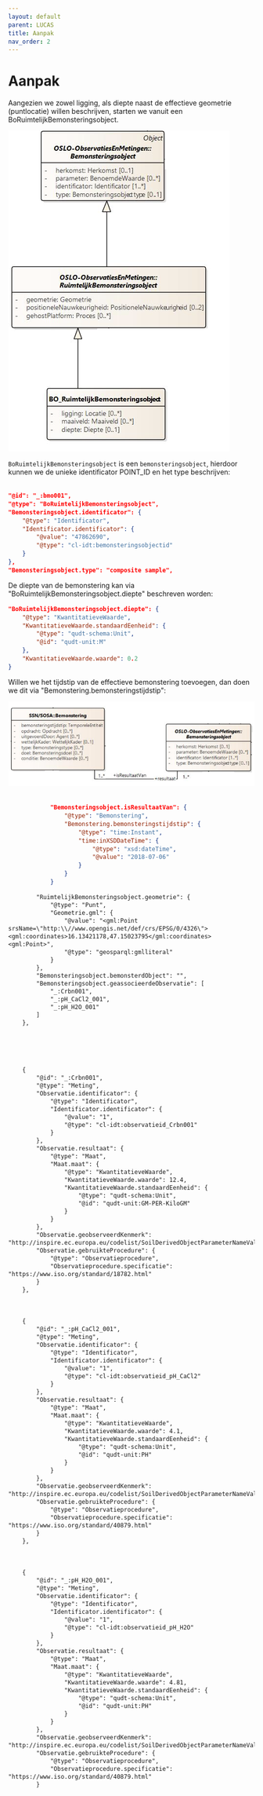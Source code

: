 ```yaml
---
layout: default
parent: LUCAS
title: Aanpak
nav_order: 2
---
```


# Aanpak

Aangezien we zowel ligging, als diepte naast de effectieve geometrie (puntlocatie) willen beschrijven, starten we vanuit een  BoRuimtelijkBemonsteringsobject.

![Alt text](image-3.png)

`BoRuimtelijkBemonsteringsobject` is een `bemonsteringsobject`, hierdoor kunnen we de unieke identificator POINT_ID en het type beschrijven:

```json

"@id": "_:bmo001",
"@type": "BoRuimtelijkBemonsteringsobject",
"Bemonsteringsobject.identificator": {
    "@type": "Identificator",
    "Identificator.identificator": {
        "@value": "47862690",
        "@type": "cl-idt:bemonsteringsobjectid"
    }
},
"Bemonsteringsobject.type": "composite sample",
```

De diepte van de bemonstering kan via "BoRuimtelijkBemonsteringsobject.diepte" beschreven worden:

```json
"BoRuimtelijkBemonsteringsobject.diepte": {
    "@type": "KwantitatieveWaarde",
    "KwantitatieveWaarde.standaardEenheid": {
        "@type": "qudt-schema:Unit",
        "@id": "qudt-unit:M"
    },
    "KwantitatieveWaarde.waarde": 0.2
}
```



Willen we het tijdstip van de effectieve bemonstering toevoegen, dan doen we dit via "Bemonstering.bemonsteringstijdstip":

![Alt text](image-4.png)

```json

            "Bemonsteringsobject.isResultaatVan": {
                "@type": "Bemonstering",
                "Bemonstering.bemonsteringstijdstip": {
                    "@type": "time:Instant",
                    "time:inXSDDateTime": {
                        "@type": "xsd:dateTime",
                        "@value": "2018-07-06"
                    }
                }
            }
```






            "RuimtelijkBemonsteringsobject.geometrie": {
                "@type": "Punt",
                "Geometrie.gml": {
                    "@value": "<gml:Point srsName=\"http:\\//www.opengis.net/def/crs/EPSG/0/4326\"><gml:coordinates>16.13421178,47.15023795</gml:coordinates><gml:Point>",
                    "@type": "geosparql:gmlliteral"
                }
            },
            "Bemonsteringsobject.bemonsterdObject": "",
            "Bemonsteringsobject.geassocieerdeObservatie": [
                "_:Crbn001",
                "_:pH_CaCl2_001",
                "_:pH_H2O_001"
            ]
        },





        {
            "@id": "_:Crbn001",
            "@type": "Meting",
            "Observatie.identificator": {
                "@type": "Identificator",
                "Identificator.identificator": {
                    "@value": "1",
                    "@type": "cl-idt:observatieid_Crbn001"
                }
            },
            "Observatie.resultaat": {
                "@type": "Maat",
                "Maat.maat": {
                    "@type": "KwantitatieveWaarde",
                    "KwantitatieveWaarde.waarde": 12.4,
                    "KwantitatieveWaarde.standaardEenheid": {
                        "@type": "qudt-schema:Unit",
                        "@id": "qudt-unit:GM-PER-KiloGM"
                    }
                }
            },
            "Observatie.geobserveerdKenmerk": "http://inspire.ec.europa.eu/codelist/SoilDerivedObjectParameterNameValue/organicCarbonContent",
            "Observatie.gebruikteProcedure": {
                "@type": "Observatieprocedure",
                "Observatieprocedure.specificatie": "https://www.iso.org/standard/18782.html"
            }
        },



        {
            "@id": "_:pH_CaCl2_001",
            "@type": "Meting",
            "Observatie.identificator": {
                "@type": "Identificator",
                "Identificator.identificator": {
                    "@value": "1",
                    "@type": "cl-idt:observatieid_pH_CaCl2"
                }
            },
            "Observatie.resultaat": {
                "@type": "Maat",
                "Maat.maat": {
                    "@type": "KwantitatieveWaarde",
                    "KwantitatieveWaarde.waarde": 4.1,
                    "KwantitatieveWaarde.standaardEenheid": {
                        "@type": "qudt-schema:Unit",
                        "@id": "qudt-unit:PH"
                    }
                }
            },
            "Observatie.geobserveerdKenmerk": "http://inspire.ec.europa.eu/codelist/SoilDerivedObjectParameterNameValue/pHValue",
            "Observatie.gebruikteProcedure": {
                "@type": "Observatieprocedure",
                "Observatieprocedure.specificatie": "https://www.iso.org/standard/40879.html"
            }
        },



        {
            "@id": "_:pH_H2O_001",
            "@type": "Meting",
            "Observatie.identificator": {
                "@type": "Identificator",
                "Identificator.identificator": {
                    "@value": "1",
                    "@type": "cl-idt:observatieid_pH_H2O"
                }
            },
            "Observatie.resultaat": {
                "@type": "Maat",
                "Maat.maat": {
                    "@type": "KwantitatieveWaarde",
                    "KwantitatieveWaarde.waarde": 4.81,
                    "KwantitatieveWaarde.standaardEenheid": {
                        "@type": "qudt-schema:Unit",
                        "@id": "qudt-unit:PH"
                    }
                }
            },
            "Observatie.geobserveerdKenmerk": "http://inspire.ec.europa.eu/codelist/SoilDerivedObjectParameterNameValue/pHValue",
            "Observatie.gebruikteProcedure": {
                "@type": "Observatieprocedure",
                "Observatieprocedure.specificatie": "https://www.iso.org/standard/40879.html"
            }